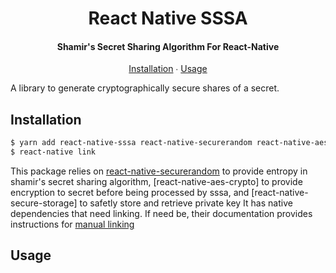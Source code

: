 <h1 align="center">
  React Native SSSA
</h1>

<h4 align="center">
  Shamir's Secret Sharing Algorithm For React-Native
</h4>

<p align="center">
  <a href="#installation">Installation</a> ∙
  <a href="#usage">Usage</a>
</p>

A library to generate cryptographically secure shares of a secret.

## Installation

```bash
$ yarn add react-native-sssa react-native-securerandom react-native-aes-crypto react-native-secure-storage
$ react-native link 
```

This package relies on [react-native-securerandom](https://github.com/rh389/react-native-securerandom) to provide entropy in shamir's secret sharing algorithm, [react-native-aes-crypto] to provide encryption to secret before being processed by sssa, and [react-native-secure-storage] to safetly store and retrieve private key
It has native dependencies that need linking. 
If need be,
their documentation provides instructions for [manual linking](https://github.com/rh389/react-native-securerandom#manual-linking)

## Usage
